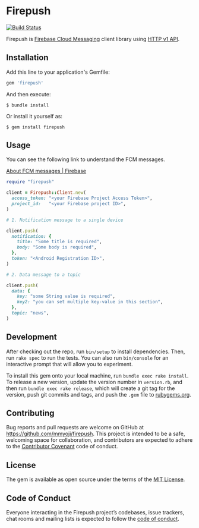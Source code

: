 # Firepush

[![Build Status](https://travis-ci.org/mmyoji/firepush.svg?branch=master)](https://travis-ci.org/mmyoji/firepush)

Firepush is [Firebase Cloud Messaging](https://firebase.google.com/docs/cloud-messaging/) client library using [HTTP v1 API](https://firebase.google.com/docs/cloud-messaging/migrate-v1).

## Installation

Add this line to your application's Gemfile:

```ruby
gem 'firepush'
```

And then execute:

    $ bundle install

Or install it yourself as:

    $ gem install firepush

## Usage

You can see the following link to understand the FCM messages.

[About FCM messages | Firebase](https://firebase.google.com/docs/cloud-messaging/concept-options?hl=en)

```rb
require "firepush"

client = Firepush::Client.new(
  access_token: "<your Firebase Project Access Token>",
  project_id:   "<your Firebase project ID>",
)

# 1. Notification message to a single device

client.push(
  notification: {
    title: "Some title is required",
    body: "Some body is required",
  },
  token: "<Android Registration ID>",
)

# 2. Data message to a topic

client.push(
  data: {
    key: "some String value is required",
    key2: "you can set multiple key-value in this section",
  },
  topic: "news",
)
```

## Development

After checking out the repo, run `bin/setup` to install dependencies. Then, run `rake spec` to run the tests. You can also run `bin/console` for an interactive prompt that will allow you to experiment.

To install this gem onto your local machine, run `bundle exec rake install`. To release a new version, update the version number in `version.rb`, and then run `bundle exec rake release`, which will create a git tag for the version, push git commits and tags, and push the `.gem` file to [rubygems.org](https://rubygems.org).

## Contributing

Bug reports and pull requests are welcome on GitHub at https://github.com/mmyoji/firepush. This project is intended to be a safe, welcoming space for collaboration, and contributors are expected to adhere to the [Contributor Covenant](http://contributor-covenant.org) code of conduct.

## License

The gem is available as open source under the terms of the [MIT License](https://opensource.org/licenses/MIT).

## Code of Conduct

Everyone interacting in the Firepush project’s codebases, issue trackers, chat rooms and mailing lists is expected to follow the [code of conduct](https://github.com/mmyoji/firepush/blob/master/CODE_OF_CONDUCT.md).
